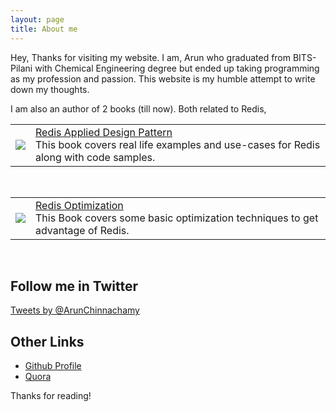 ```yaml
---
layout: page
title: About me
---
```


<p class="message">
   Hey, Thanks for visiting my website. I am, Arun who graduated from BITS-Pilani with Chemical Engineering degree but ended up taking programming as my profession and passion. This website is my humble attempt to write down my thoughts. 
</p>
I am also an author of 2 books (till now). Both related to Redis,
<div>
<div>
<table><tr><td>
<a href="http://bit.ly/1yPlraY" target="_blank"><img style="max-height:150px;float:left" src="https://dgdsbygo8mp3h.cloudfront.net/sites/default/files/imagecache/ppv4_main_book_cover/6713OS_Redis%20Applied%20Design%20Patterns_Cover.jpg"></a>
</td><td>
<div ><a href="http://bit.ly/1yPlraY" target="_blank">Redis Applied Design Pattern</a>
<br/>This book covers real life examples and use-cases for Redis along with code samples.</div>
</div>
</td></tr></table>
<br clear="all"/>
<table><tr><td>
<div>
<a href="https://www.packtpub.com/big-data-and-business-intelligence/instant-redis-optimization-how-instant" target="_blank"><img style="max-height:150px;float:left" src="https://dgdsbygo8mp3h.cloudfront.net/sites/default/files/imagecache/ppv4_main_book_cover/4807OS_cov.jpg"></a>
</td><td>
<div ><a href="https://www.packtpub.com/big-data-and-business-intelligence/instant-redis-optimization-how-instant" target="_blank">Redis Optimization</a>
<br/>This Book covers some basic optimization techniques to get advantage of Redis.</div>
</td></tr></table>
</div>
</div>
<br clear="all"/>

## Follow me in Twitter
<a class="twitter-timeline" data-dnt="true" href="https://twitter.com/ArunChinnachamy" data-widget-id="521000744216834048">Tweets by @ArunChinnachamy</a>
<script>!function(d,s,id){var js,fjs=d.getElementsByTagName(s)[0],p=/^http:/.test(d.location)?'http':'https';if(!d.getElementById(id)){js=d.createElement(s);js.id=id;js.src=p+"://platform.twitter.com/widgets.js";fjs.parentNode.insertBefore(js,fjs);}}(document,"script","twitter-wjs");</script>

## Other Links

* [Github Profile](https://github.com/arunchinnachamy)
* [Quora](https://www.quora.com/Arun-Chinnachamy)

Thanks for reading!
